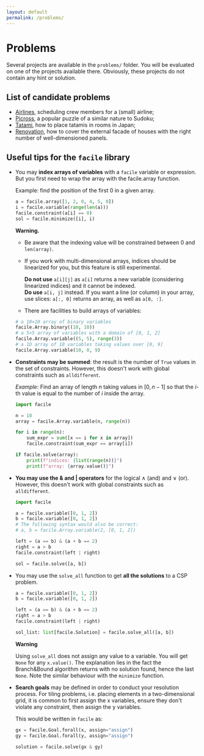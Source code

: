 ```yaml
---
layout: default
permalink: /problems/
---
```


# Problems

Several projects are available in the `problems/` folder. You will be evaluated on one of the projects available there. Obviously, these projects do not contain any hint or solution.

## List of candidate problems

- [Airlines](airlines), scheduling crew members for a (small) airline;
- [Picross](picross), a popular puzzle of a similar nature to Sudoku;
- [Tatami](tatami), how to place tatamis in rooms in Japan;
- [Renovation](renovation), how to cover the external facade of houses with the right number of well-dimensioned panels.

## Useful tips for the `facile` library

- You may **index arrays of variables** with a `facile` variable or expression. But you first need to wrap the array with the facile.array function.

  Example: find the position of the first 0 in a given array.

  ```python
  a = facile.array([1, 2, 0, 4, 5, 0])
  i = facile.variable(range(len(a)))
  facile.constraint(a[i] == 0)
  sol = facile.minimize([i], i)
  ```

  **Warning.**

  - Be aware that the indexing value will be constrained between 0 and `len(array)`.

  - If you work with multi-dimensional arrays, indices should be linearized for you, but this feature is still experimental.

    **Do not use** `a[i][j]` as `a[i]` returns a new variable (considering linearized indices) and it cannot be indexed.  
    **Do use** `a[i, j]` instead. If you want a line (or column) in your array, use slices: `a[:, 0]` returns an array, as well as `a[0, :]`.

  - There are facilities to build arrays of variables:

  ```python
  # a 10×10 array of binary variables
  facile.Array.binary((10, 10))
  # a 5×5 array of variables with a domain of [0, 1, 2]
  facile.Array.variable((5, 5), range(3))
  # a 1D array of 10 variables taking values over [0, 9]
  facile.Array.variable(10, 0, 9)
  ```

- **Constraints may be summed**: the result is the number of `True` values in the set of constraints. However, this doesn't work with global constraints such as `alldifferent`.

  _Example_: Find an array of length $n$ taking values in $[0, n-1]$ so that the $i$-th value is equal to the number of $i$ inside the array.

  ```python
  import facile

  n = 10
  array = facile.Array.variable(n, range(n))

  for i in range(n):
      sum_expr = sum([x == i for x in array])
      facile.constraint(sum_expr == array[i])

  if facile.solve(array):
      print(f"indices: {list(range(n))}")
      print(f"array: {array.value()}")
  ```

- **You may use the & and \| operators** for the logical $\land$ (and) and $\lor$ (or). However, this doesn't work with global constraints such as `alldifferent`.

  ```python
  import facile

  a = facile.variable([0, 1, 2])
  b = facile.variable([0, 1, 2])
  # The following syntax would also be correct:
  # a, b = facile.Array.variable(2, [0, 1, 2])

  left = (a == b) & (a + b == 2)
  right = a > b
  facile.constraint(left | right)

  sol = facile.solve([a, b])
  ```

- You may use the `solve_all` function to get **all the solutions** to a CSP problem.

  ```python
  a = facile.variable([0, 1, 2])
  b = facile.variable([0, 1, 2])

  left = (a == b) & (a + b == 2)
  right = a > b
  facile.constraint(left | right)

  sol_list: list[facile.Solution] = facile.solve_all([a, b])
  ```

  **Warning**

  Using `solve_all` does not assign any value to a variable. You will get `None` for any `x.value()`. The explanation lies in the fact the Branch&Bound algorithm returns with no solution found, hence the last `None`. Note the similar behaviour with the `minimize` function.

- **Search goals** may be defined in order to conduct your resolution process. For tiling problems, i.e. placing elements in a two-dimensional grid, it is common to first assign the x variables, ensure they don't violate any constraint, then assign the y variables.

  This would be written in `facile` as:

  ```python
  gx = facile.Goal.forall(x, assign="assign")
  gy = facile.Goal.forall(y, assign="assign")

  solution = facile.solve(gx & gy)
  ```
